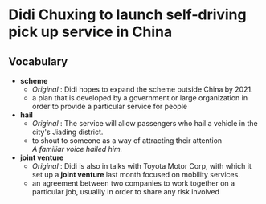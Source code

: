 # Didi Chuxing to launch self-driving pick up service in China  
## Vocabulary  
* **scheme**  
  * *Original* : Didi hopes to expand the scheme outside China by 2021.  
  * a plan that is developed by a government or large organization in order to provide a particular service for people  
* **hail**  
  * *Original* : The service will allow passengers who hail a vehicle in the city's Jiading district.  
  * to shout to someone as a way of attracting their attention  
  *A familiar voice hailed him.*  
* **joint venture**  
  * *Original* : Didi is also in talks with Toyota Motor Corp, with which it set up a **joint venture** last month focused on mobility services.  
  * an agreement between two companies to work together on a particular job, usuallly in order to share any risk involved  
